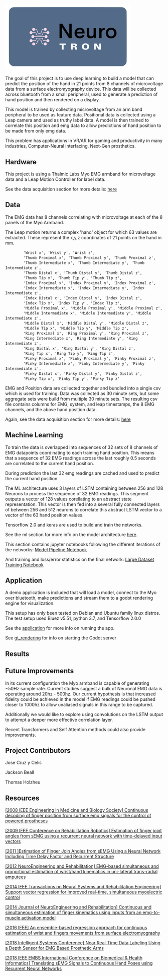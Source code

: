 <p float="left">
	<img src="img/logo.png", width='400'/>
</p>

The goal of this project is to use deep learning to build a model that can predict the position of the hand in 21 points from 8 channels of microvoltage data from a surface electromyography device. This data will be collected across bluetooth from a small peripheral, used to generate a prediction of hand position and then rendered on a display.

This model is trained by collecting microvoltage from an arm band peripheral to be used as feature data. Positional data is collected using a Leap camera and used as truthy label data. A model is then trained to correlate this position and emg data to allow predictions of hand position to be made from only emg data.

This problem has applications in VR/AR for gaming and productivity in many industries, Computer-Neural interfacing, Next-Gen prosthetics.

## Hardware
This project is using a Thalmic Labs Myo EMG armband for microvoltage data and a Leap Motion Controller for label data.

See the data acquisition section for more details: [here](data_acquisition)

## Data
The EMG data has 8 channels correlating with microvoltage at each of the 8 panels of the Myo Armband.

The Leap motion returns a complex 'hand' object for which 63 values are extracted. These represent the x,y,z coordinates of 21 points on the hand in mm.

```
		'Wrist x', 'Wrist y', 'Wrist z',
		'Thumb Proximal x', 'Thumb Proximal y', 'Thumb Proximal z',
		'Thumb Intermediate x', 'Thumb Intermediate y', 'Thumb Intermediate z',
		'Thumb Distal x', 'Thumb Distal y', 'Thumb Distal z',
		'Thumb Tip x', 'Thumb Tip y', 'Thumb Tip z',
		'Index Proximal x', 'Index Proximal y', 'Index Proximal z',
		'Index Intermediate x', 'Index Intermediate y', 'Index Intermediate z',
		'Index Distal x', 'Index Distal y', 'Index Distal z',
		'Index Tip x', 'Index Tip y', 'Index Tip z',
		'Middle Proximal x', 'Middle Proximal y', 'Middle Proximal z',
		'Middle Intermediate x', 'Middle Intermediate y', 'Middle Intermediate z',
		'Middle Distal x', 'Middle Distal y', 'Middle Distal z',
		'Middle Tip x', 'Middle Tip y', 'Middle Tip z',
		'Ring Proximal x', 'Ring Proximal y', 'Ring Proximal z',
		'Ring Intermediate x', 'Ring Intermediate y', 'Ring Intermediate z',
		'Ring Distal x', 'Ring Distal y', 'Ring Distal z',
		'Ring Tip x', 'Ring Tip y', 'Ring Tip z',
		'Pinky Proximal x', 'Pinky Proximal y', 'Pinky Proximal z',
		'Pinky Intermediate x', 'Pinky Intermediate y', 'Pinky Intermediate z',
		'Pinky Distal x', 'Pinky Distal y', 'Pinky Distal z',
		'Pinky Tip x', 'Pinky Tip y', 'Pinky Tip z'
```

EMG and Position data are collected together and bundled into a single csv which is used for training. Data was collected as 30 minute sets, but some aggregate sets were build from multiple 30 minute sets.
The resulting csv file contains columns for EMG, system, and leap timestamps, the 8 EMG channels, and the above hand position data.

Again, see the data acquisition section for more details: [here](./data_acquisition)

## Machine Learning
To train the data is overlapped into sequences of 32 sets of 8 channels of EMG datapoints coordinating to each training hand position. This means that a sequence of 32 EMG readings across the last roughly 0.5 seconds are correlated to the current hand position.

During prediction the last 32 emg readings are cached and used to predict the current hand position.

The ML architecture uses 3 layers of LSTM containing between 256 and 128 Neurons to process the sequence of 32 EMG readings. This segment outputs a vector of 128 values corellating to an abstract state representation. This vector is then fed into a several fully connected layers of between 256 and 512 neurons to correlate this abstract LSTM vector to a vector of the 63 hand position values.

Tensorflow 2.0 and keras are used to build and train the networks.

See the ml section for more info on the model architecture [here](./ml).

This section contains jupyter notebooks following the different iterations of the networks:
[Model Pipeline Notebook](./ml/primary_model_pipeline.ipynb)

And training and loss/error statistics on the final network:
[Large Dataset Training Notebook](./ml/Large_dataset_build_model_all_joints.ipynb)

## Application
A demo application is included that will load a model, connect to the Myo over bluetooth, make predictions and stream them to a godot rendering engine for visualization.

This setup has only been tested on Debian and Ubuntu family linux distros.
The test setup used Bluez v5.51, python 3.7, and Tensorflow 2.0.0

See the [application](./app) for more info on running the app.

See [gt_rendering](./gt_rendering) for info on starting the Godot server

## Results

## Future Improvements
In its current configuration the Myo armband is capable of generating ~50Hz sample rate. Current studies suggest a bulk of Neuronal EMG data is operating around 20hz - 500hz. Our current hypothesis is that increased fidelity could be achieved in the model if EMG readings could be pushed closer to 1000hz to allow unaliased signals in this range to be captured.

Additionally we would like to explore using convolutions on the LSTM output to attempt a deeper more effective correlation layer.

Recent Transformers and Self Attention methods could also provide improvements.

## Project Contributors
Jose Cruz y Celis

Jackson Beall

Thomas Holzheu

## Resources

[[2008 IEEE Engineering in Medicine and Biology Society] Continuous decoding of finger position from surface emg signals for the control of powered prostheses](https://www.ncbi.nlm.nih.gov/pubmed/19162627)

[[2009 IEEE Conference on Rehabilitation Robotics] Estimation of finger joint angles from sEMG using a recurrent neural network with time-delayed input vectors](https://ieeexplore.ieee.org/document/5209609)

[[2011 ]Estimation of Finger Join Angles from sEMG Using a Neural Network Including Time Delay Factor and Recurrent Structure](http://downloads.hindawi.com/archive/2012/604314.pdf)

[[2012 NeuroEngineering and Rehabilitation] EMG-based simultaneous and proportional estimation of wrist/hand kinematics in uni-lateral trans-radial amputees](https://jneuroengrehab.biomedcentral.com/track/pdf/10.1186/1743-0003-9-42)

[[2014 IEEE Transactions on Neural Systems and Rehabilitation Engineering] Support vector regression for improved real-time, simultaneous myoelectric control](https://ieeexplore.ieee.org/document/6817581)

[[2014 Journal of NeuroEngineering and Rehabilitation] Continuous and simultaneous estimation of finger kinematics using inputs from an emg-to-muscle activation model](https://jneuroengrehab.biomedcentral.com/articles/10.1186/1743-0003-11-122)

[[2016 IEEE] An ensemble-based regression approach for continuous estimation of wrist and fingers movements from surface electromyography](https://ieeexplore.ieee.org/document/7590704)

[[2018 Intelligent Systems Conference] Near Real-Time Data Labeling Using a Depth Sensor for EMG Based Prosthetic Arms](https://arxiv.org/abs/1811.04239)

[[2018 IEEE EMBS International Conference on Biomedical & Health Informatics] Translating sEMG Signals to Continuous Hand Poses using Recurrent Neural Networks](https://ieeexplore.ieee.org/document/8333395)
